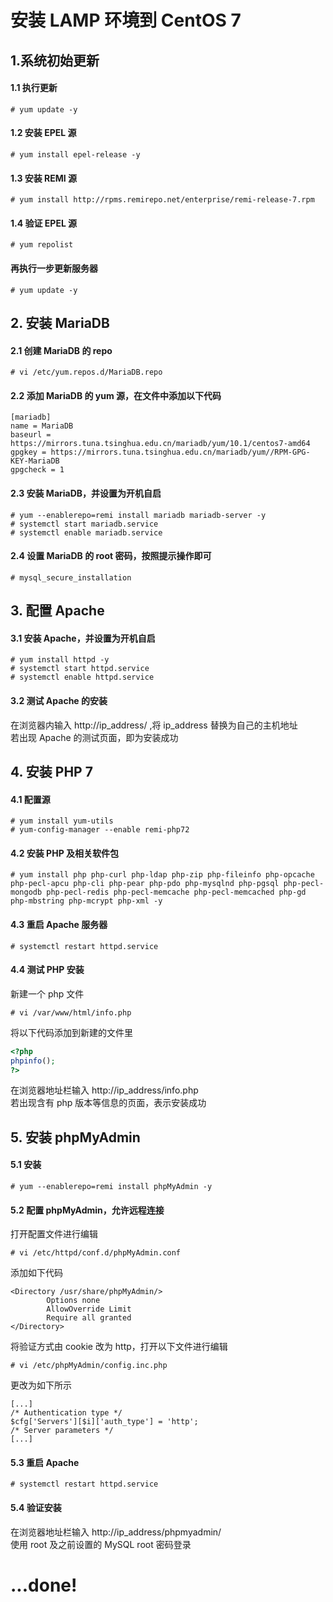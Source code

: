 # 安装 LAMP 环境到 CentOS 7

## 1.系统初始更新
#### 1.1 执行更新
```
# yum update -y
```
#### 1.2 安装 EPEL 源
```
# yum install epel-release -y
```
#### 1.3 安装 REMI 源
```
# yum install http://rpms.remirepo.net/enterprise/remi-release-7.rpm
```
#### 1.4 验证 EPEL 源
```
# yum repolist
```
#### 再执行一步更新服务器
```
# yum update -y
```
## 2. 安装 MariaDB 
#### 2.1 创建 MariaDB 的 repo
```
# vi /etc/yum.repos.d/MariaDB.repo
```
#### 2.2 添加 MariaDB 的 yum 源，在文件中添加以下代码
```
[mariadb]
name = MariaDB
baseurl = https://mirrors.tuna.tsinghua.edu.cn/mariadb/yum/10.1/centos7-amd64
gpgkey = https://mirrors.tuna.tsinghua.edu.cn/mariadb/yum//RPM-GPG-KEY-MariaDB
gpgcheck = 1
```
#### 2.3 安装 MariaDB，并设置为开机自启
```
# yum --enablerepo=remi install mariadb mariadb-server -y
# systemctl start mariadb.service
# systemctl enable mariadb.service
```
#### 2.4 设置 MariaDB 的 root 密码，按照提示操作即可
```
# mysql_secure_installation
```
## 3. 配置 Apache
#### 3.1 安装 Apache，并设置为开机自启
```
# yum install httpd -y
# systemctl start httpd.service
# systemctl enable httpd.service
```
#### 3.2 测试 Apache 的安装
在浏览器内输入 http://ip_address/ ,将 ip_address 替换为自己的主机地址<br>
若出现 Apache 的测试页面，即为安装成功
## 4. 安装 PHP 7
#### 4.1 配置源
```
# yum install yum-utils
# yum-config-manager --enable remi-php72
```
#### 4.2 安装 PHP 及相关软件包
```
# yum install php php-curl php-ldap php-zip php-fileinfo php-opcache php-pecl-apcu php-cli php-pear php-pdo php-mysqlnd php-pgsql php-pecl-mongodb php-pecl-redis php-pecl-memcache php-pecl-memcached php-gd php-mbstring php-mcrypt php-xml -y
```
#### 4.3 重启 Apache 服务器
```
# systemctl restart httpd.service
```
#### 4.4 测试 PHP 安装
新建一个 php 文件
```
# vi /var/www/html/info.php
```
将以下代码添加到新建的文件里
```php
<?php
phpinfo();
?>
```
在浏览器地址栏输入 http://ip_address/info.php<br>
若出现含有 php 版本等信息的页面，表示安装成功
## 5. 安装 phpMyAdmin
#### 5.1 安装
```
# yum --enablerepo=remi install phpMyAdmin -y
```
#### 5.2 配置 phpMyAdmin，允许远程连接
打开配置文件进行编辑
```
# vi /etc/httpd/conf.d/phpMyAdmin.conf
```
添加如下代码
```
<Directory /usr/share/phpMyAdmin/>
        Options none
        AllowOverride Limit
        Require all granted
</Directory>
```
将验证方式由 cookie 改为 http，打开以下文件进行编辑
```
# vi /etc/phpMyAdmin/config.inc.php
```
更改为如下所示
```$xslt
[...]
/* Authentication type */
$cfg['Servers'][$i]['auth_type'] = 'http';
/* Server parameters */
[...]
```
#### 5.3 重启 Apache
```$xslt
# systemctl restart httpd.service
```
#### 5.4 验证安装
在浏览器地址栏输入 http://ip_address/phpmyadmin/ <br>
使用 root 及之前设置的 MySQL root 密码登录

# ...done!
